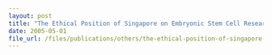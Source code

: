 ```yaml
---
layout: post
title: "The Ethical Position of Singapore on Embryonic Stem Cell Research"
date: 2005-05-01
file_url: /files/publications/others/the-ethical-position-of-singapore-on-embryonic-stem-cell-research.pdf
---
```


